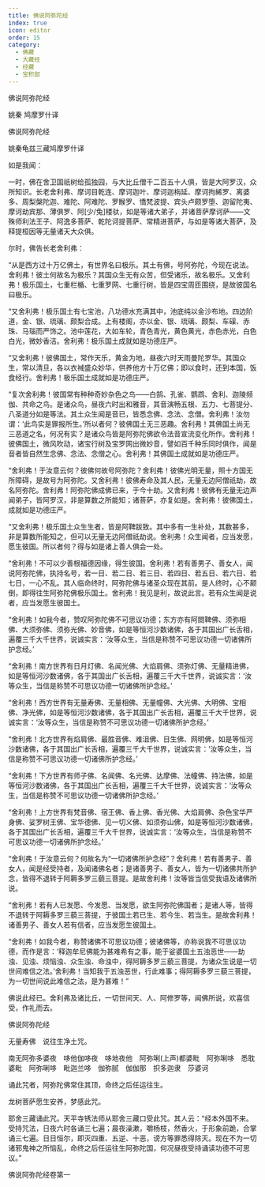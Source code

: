 ```yaml
---
title: 佛说阿弥陀经
index: true
icon: editor
order: 15
category:
  - 佛藏
  - 大藏经
  - 经藏
  - 宝积部
---
```


  佛说阿弥陀经  

姚秦 鸠摩罗什译  

佛说阿弥陀经  

姚秦龟兹三藏鸠摩罗什译  

如是我闻：  

一时，佛在舍卫国祇树给孤独园，与大比丘僧千二百五十人俱，皆是大阿罗汉，众所知识。长老舍利弗、摩诃目乾连、摩诃迦叶、摩诃迦栴延、摩诃拘絺罗、离婆多、周梨槃陀迦、难陀、阿难陀、罗睺罗、憍梵波提、宾头卢颇罗堕、迦留陀夷、摩诃劫宾那、薄俱罗、阿[少/兔]楼驮，如是等诸大弟子，并诸菩萨摩诃萨——文殊师利法王子、阿逸多菩萨、乾陀诃提菩萨、常精进菩萨，与如是等诸大菩萨，及释提桓因等无量诸天大众俱。  

尔时，佛告长老舍利弗：  

“从是西方过十万亿佛土，有世界名曰极乐。其土有佛，号阿弥陀，今现在说法。舍利弗！彼土何故名为极乐？其国众生无有众苦，但受诸乐，故名极乐。又舍利弗！极乐国土，七重栏楯、七重罗网、七重行树，皆是四宝周匝围绕，是故彼国名曰极乐。  

“又舍利弗！极乐国土有七宝池，八功德水充满其中，池底纯以金沙布地。四边阶道，金、银、琉璃、颇梨合成。上有楼阁，亦以金、银、琉璃、颇梨、车磲、赤珠、马瑙而严饰之。池中莲花，大如车轮，青色青光，黄色黄光，赤色赤光，白色白光，微妙香洁。舍利弗！极乐国土成就如是功德庄严。  

“又舍利弗！彼佛国土，常作天乐，黄金为地，昼夜六时天雨曼陀罗华。其国众生，常以清旦，各以衣裓盛众妙华，供养他方十万亿佛；即以食时，还到本国，饭食经行。舍利弗！极乐国土成就如是功德庄严。  

“复次舍利弗！彼国常有种种奇妙杂色之鸟——白鹄、孔雀、鹦鹉、舍利、迦陵频伽、共命之鸟。是诸众鸟，昼夜六时出和雅音，其音演畅五根、五力、七菩提分、八圣道分如是等法。其土众生闻是音已，皆悉念佛、念法、念僧。舍利弗！汝勿谓：‘此鸟实是罪报所生。’所以者何？彼佛国土无三恶趣。舍利弗！其佛国土尚无三恶道之名，何况有实？是诸众鸟皆是阿弥陀佛欲令法音宣流变化所作。舍利弗！彼佛国土，微风吹动，诸宝行树及宝罗网出微妙音，譬如百千种乐同时俱作，闻是音者皆自然生念佛、念法、念僧之心。舍利弗！其佛国土成就如是功德庄严。  

“舍利弗！于汝意云何？彼佛何故号阿弥陀？舍利弗！彼佛光明无量，照十方国无所障碍，是故号为阿弥陀。又舍利弗！彼佛寿命及其人民，无量无边阿僧祇劫，故名阿弥陀。舍利弗！阿弥陀佛成佛已来，于今十劫。又舍利弗！彼佛有无量无边声闻弟子，皆阿罗汉，非是算数之所能知；诸菩萨，亦复如是。舍利弗！彼佛国土，成就如是功德庄严。  

“又舍利弗！极乐国土众生生者，皆是阿鞞跋致。其中多有一生补处，其数甚多，非是算数所能知之，但可以无量无边阿僧祇劫说。舍利弗！众生闻者，应当发愿，愿生彼国。所以者何？得与如是诸上善人俱会一处。  

“舍利弗！不可以少善根福德因缘，得生彼国。舍利弗！若有善男子、善女人，闻说阿弥陀佛，执持名号，若一日、若二日、若三日、若四日、若五日、若六日、若七日，一心不乱。其人临命终时，阿弥陀佛与诸圣众现在其前。是人终时，心不颠倒，即得往生阿弥陀佛极乐国土。舍利弗！我见是利，故说此言。若有众生闻是说者，应当发愿生彼国土。  

“舍利弗！如我今者，赞叹阿弥陀佛不可思议功德；东方亦有阿閦鞞佛、须弥相佛、大须弥佛、须弥光佛、妙音佛，如是等恒河沙数诸佛，各于其国出广长舌相，遍覆三千大千世界，说诚实言：‘汝等众生，当信是称赞不可思议功德一切诸佛所护念经。’  

“舍利弗！南方世界有日月灯佛、名闻光佛、大焰肩佛、须弥灯佛、无量精进佛，如是等恒河沙数诸佛，各于其国出广长舌相，遍覆三千大千世界，说诚实言：‘汝等众生，当信是称赞不可思议功德一切诸佛所护念经。’  

“舍利弗！西方世界有无量寿佛、无量相佛、无量幢佛、大光佛、大明佛、宝相佛、净光佛，如是等恒河沙数诸佛，各于其国出广长舌相，遍覆三千大千世界，说诚实言：‘汝等众生，当信是称赞不可思议功德一切诸佛所护念经。’  

“舍利弗！北方世界有焰肩佛、最胜音佛、难沮佛、日生佛、网明佛，如是等恒河沙数诸佛，各于其国出广长舌相，遍覆三千大千世界，说诚实言：‘汝等众生，当信是称赞不可思议功德一切诸佛所护念经。’  

“舍利弗！下方世界有师子佛、名闻佛、名光佛、达摩佛、法幢佛、持法佛，如是等恒河沙数诸佛，各于其国出广长舌相，遍覆三千大千世界，说诚实言：‘汝等众生，当信是称赞不可思议功德一切诸佛所护念经。’  

“舍利弗！上方世界有梵音佛、宿王佛、香上佛、香光佛、大焰肩佛、杂色宝华严身佛、娑罗树王佛、宝华德佛、见一切义佛、如须弥山佛，如是等恒河沙数诸佛，各于其国出广长舌相，遍覆三千大千世界，说诚实言：‘汝等众生，当信是称赞不可思议功德一切诸佛所护念经。’  

“舍利弗！于汝意云何？何故名为“一切诸佛所护念经”？舍利弗！若有善男子、善女人，闻是经受持者，及闻诸佛名者；是诸善男子、善女人，皆为一切诸佛共所护念，皆得不退转于阿耨多罗三藐三菩提。是故舍利弗！汝等皆当信受我语及诸佛所说。  

“舍利弗！若有人已发愿、今发愿、当发愿，欲生阿弥陀佛国者；是诸人等，皆得不退转于阿耨多罗三藐三菩提，于彼国土若已生、若今生、若当生。是故舍利弗！诸善男子、善女人若有信者，应当发愿生彼国土。  

“舍利弗！如我今者，称赞诸佛不可思议功德；彼诸佛等，亦称说我不可思议功德，而作是言：‘释迦牟尼佛能为甚难希有之事，能于娑婆国土五浊恶世——劫浊、见浊、烦恼浊、众生浊、命浊中，得阿耨多罗三藐三菩提，为诸众生说是一切世间难信之法。’舍利弗！当知我于五浊恶世，行此难事；得阿耨多罗三藐三菩提，为一切世间说此难信之法，是为甚难！”  

佛说此经已。舍利弗及诸比丘，一切世间天、人、阿修罗等，闻佛所说，欢喜信受，作礼而去。  

佛说阿弥陀经  

无量寿佛　说往生净土咒。  

南无阿弥多婆夜　哆他伽哆夜　哆地夜他　阿弥唎(上声)都婆毗　阿弥唎哆　悉耽婆毗　阿弥唎哆　毗迦兰哆　伽弥腻　伽伽那　抧多迦隶　莎婆诃  

诵此咒者，阿弥陀佛常住其顶，命终之后任运往生。  

龙树菩萨愿生安养，梦感此咒。  

耶舍三藏诵此咒。天平寺锈法师从耶舍三藏口受此咒。其人云：“经本外国不来。受持咒法，日夜六时各诵三七遍；晨夜澡漱，嚼杨枝，然香火，于形象前跪，合掌诵三七遍。日日恒尔，即灭四重、五逆、十恶，谤方等罪悉得除灭。现在不为一切诸邪鬼神之所恼乱，命终之后任运往生阿弥陀国，何况昼夜受持诵读功德不可思议。”  

佛说阿弥陀经卷第一  
